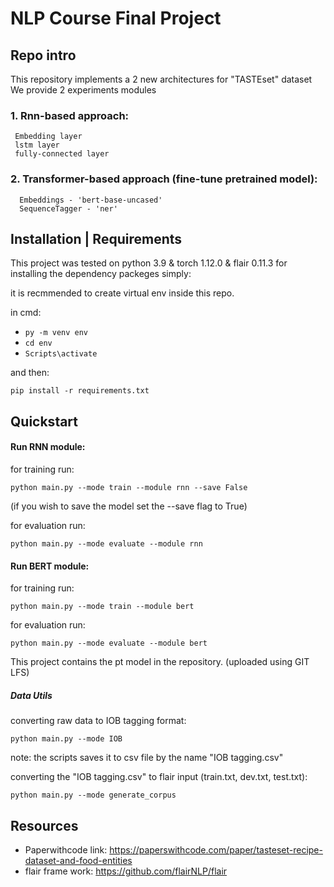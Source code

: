 # NLP Course Final Project

## Repo intro

This repository implements a 2 new architectures for "TASTEset" dataset
We provide 2 experiments modules

### 1. Rnn-based approach:

     Embedding layer
     lstm layer
     fully-connected layer
  
### 2. Transformer-based approach (fine-tune pretrained model):

      Embeddings - 'bert-base-uncased'
      SequenceTagger - 'ner'
      
## Installation | Requirements
This project was tested on python 3.9 & torch 1.12.0 & flair 0.11.3 
for installing the dependency packeges simply:

it is recmmended to create virtual env inside this repo.

in cmd:
* `py -m venv env`
* `cd env`
* `Scripts\activate`

and then:

`pip install -r requirements.txt`

## Quickstart
#### Run RNN module:
for training run:

`python main.py --mode train --module rnn --save False`

(if you wish to save the model set the --save flag to True)

for evaluation run:

`python main.py --mode evaluate --module rnn`

#### Run BERT module:

for training run:

`python main.py --mode train --module bert`

for evaluation run:

`python main.py --mode evaluate --module bert`

This project contains the pt model in the repository. (uploaded using GIT LFS)

##### Data Utils
converting raw data to IOB tagging format:

`python main.py --mode IOB`

note: the scripts saves it to csv file by the name "IOB tagging.csv"

converting the "IOB tagging.csv" to flair input (train.txt, dev.txt, test.txt):

`python main.py --mode generate_corpus`


## Resources
* Paperwithcode link: https://paperswithcode.com/paper/tasteset-recipe-dataset-and-food-entities
* flair frame work: https://github.com/flairNLP/flair

